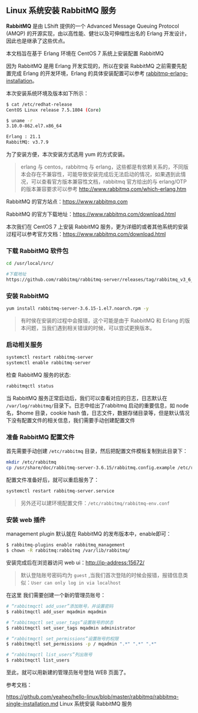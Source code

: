 ## Linux 系统安装  RabbitMQ 服务

**RabbitMQ** 是由 LShift 提供的一个 Advanced Message Queuing Protocol (AMQP) 的开源实现，由以高性能、健壮以及可伸缩性出名的 Erlang 开发设计，因此也是继承了这些优点。

本文档旨在基于 Erlang 环境在 CentOS 7 系统上安装配置 RabbitMQ 

因为 RabbitMQ 是用 Erlang 开发实现的，所以在安装 RabbitMQ 之前需要先配置完成 Erlang 的开发环境，Erlang 的具体安装配置可以参考 [rabbitmq-erlang-installation](https://github.com/yeaheo/hello-linux/blob/master/rabbitmq/rabbitmq-erlang-installation.md)。

本次安装系统环境及版本如下所示：

```bash
$ cat /etc/redhat-release
CentOS Linux release 7.5.1804 (Core)

$ uname -r
3.10.0-862.el7.x86_64

Erlang : 21.1
RabbitMQ: v3.7.9
```

为了安装方便，本次安装方式选用 yum 的方式安装。

> erlang 与 centos，rabbitmq 与 erlang，这些都是有依赖关系的，不同版本会存在不兼容性，可能导致安装完成后无法启动的情况，如果遇到此情况，可以查看官方版本兼容性文档，rabbitmq 官方给出的与 erlang/OTP 的版本兼容要求可以参考 http://www.rabbitmq.com/which-erlang.htm

RabbitMQ 的官方站点：<https://www.rabbitmq.com>

RabbitMQ 的官方下载地址：<https://www.rabbitmq.com/download.html>

本次我们在  CentOS 7 上安装 RabbitMQ 服务，更为详细的或者其他系统的安装过程可以参考官方文档：<https://www.rabbitmq.com/download.html>

### 下载 RabbitMQ 软件包

```bash
cd /usr/local/src/

#下载地址
https://github.com/rabbitmq/rabbitmq-server/releases/tag/rabbitmq_v3_6_15
```

### 安装 RabbitMQ

```bash
yum install rabbitmq-server-3.6.15-1.el7.noarch.rpm -y
```

> 有时侯在安装的过程中会报错，这个可能是由于 RabbitMQ 和 Erlang 的版本问题，当我们遇到相关错误的时候，可以尝试更换版本。

### 启动相关服务

```bash
systemctl restart rabbitmq-server
systemctl enable rabbitmq-server
```

检查 RabbitMQ 服务的状态:

```bash
rabbitmqctl status
```

当 RabbitMQ 服务正常启动后，我们可以查看对应的日志，日志默认在 `/var/log/rabbitmq/`目录下。日志中给出了rabbitmq 启动的重要信息，如 node 名，$home 目录，cookie hash 值，日志文件，数据存储目录等，但是默认情况下没有配置文件的相关信息，我们需要手动创建配置文件

### 准备 RabbitMQ 配置文件

首先需要手动创建 `/etc/rabbitmq` 目录，然后把配置文件模板复制到此目录下：

```bash
mkdir /etc/rabbitmq
cp /usr/share/doc/rabbitmq-server-3.6.15/rabbitmq.config.example /etc/rabbitmq/rabbitmq.config
```

配置文件准备好后，就可以重启服务了：

```bash
systemctl restart rabbitmq-server.service
```

> 另外还可以建环境配置文件：`/etc/rabbitmq/rabbitmq-env.conf`

### 安装 web 插件

management plugin 默认就在 RabbitMQ 的发布版本中，enable即可：

```bash
$ rabbitmq-plugins enable rabbitmq_management
$ chown -R rabbitmq:rabbitmq /var/lib/rabbitmq/
```

安装完成后在浏览器访问 web ui：<http://ip-address:15672/>

> 默认登陆账号密码均为 `guest` ,当我们首次登陆的时候会报错，报错信息类似：`User can only log in via localhost`

在这里 我们需要创建一个新的管理员账号：

```bash
# “rabbitmqctl add_user”添加账号，并设置密码
$ rabbitmqctl add_user mqadmin mqadmin

# ”rabbitmqctl set_user_tags”设置账号的状态
$ rabbitmqctl set_user_tags mqadmin administrator

# “rabbitmqctl set_permissions”设置账号的权限
$ rabbitmqctl set_permissions -p / mqadmin ".*" ".*" ".*"

# “rabbitmqctl list_users”列出账号
$ rabbitmqctl list_users
```

至此，就可以用新建的管理员账号登陆 WEB 页面了。

参考文档：

https://github.com/yeaheo/hello-linux/blob/master/rabbitmq/rabbitmq-single-installation.md  Linux 系统安装 RabbitMQ 服务
